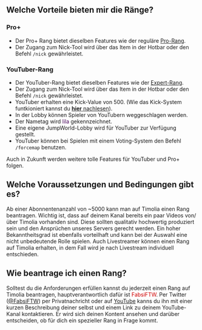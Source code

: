 ## Welche Vorteile bieten mir die Ränge?

### Pro+
- Der Pro+ Rang bietet dieselben Features wie der reguläre [Pro-Rang](premium.md).
- Der Zugang zum Nick-Tool wird über das Item in der Hotbar oder den Befehl `/nick` gewährleistet.

### YouTuber-Rang
- Der YouTuber-Rang bietet dieselben Features wie der [Expert-Rang](premium.md).
- Der Zugang zum Nick-Tool wird über das Item in der Hotbar oder den Befehl `/nick` gewährleistet.
- YouTuber erhalten eine Kick-Value von 500. (Wie das Kick-System funtkioniert kannst du [<strong>hier</strong> nachlesen](../faq.md)).
- In der Lobby können Spieler von YouTubern weggeschlagen werden.
- Der Nametag wird <span style="color:#4C0B5F">lila</span> gekennzeichnet.
- Eine eigene JumpWorld-Lobby wird für YouTuber zur Verfügung gestellt.
- YouTuber können bei Spielen mit einem Voting-System den Befehl `/forcemap` benutzen.

Auch in Zukunft werden weitere tolle Features für YouTuber und Pro+ folgen.

## Welche Voraussetzungen und Bedingungen gibt es?
Ab einer Abonnentenanzahl von ~5000 kann man auf Timolia einen Rang beantragen. Wichtig ist, dass auf deinem Kanal bereits ein paar Videos von/über Timolia vorhanden sind.
Diese sollten qualitativ hochwertig produziert sein und den Ansprüchen unseres Servers gerecht werden. Ein hoher Bekanntheitsgrad ist ebenfalls vorteilhaft und kann bei der Auswahl
eine nicht unbedeutende Rolle spielen. Auch Livestreamer können einen Rang auf Timolia erhalten, in dem Fall wird je nach Livestream individuell entschieden.

## Wie beantrage ich einen Rang?
Solltest du die Anforderungen erfüllen kannst du jederzeit einen Rang auf Timolia beantragen, hauptverantwortlich dafür ist <span style="color:#CF0101">FabsiFTW</span>. 
Per Twitter ([@FabsiFTW](https://twitter.com/FabsiFTW)) per Privatnachricht oder auf [YouTube](https://www.youtube.com/user/FabsiFTW) kanns du ihn mit einer kurzen Beschreibung deiner selbst und einem Link zu deinem YouTube-Kanal
kontaktieren. Er wird sich deinen Kontent ansehen und darüber entscheiden, ob für dich ein spezieller Rang in Frage kommt.